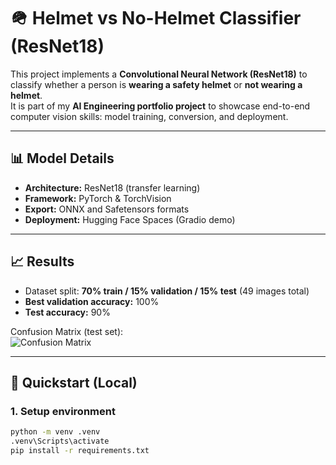 # 🪖 Helmet vs No-Helmet Classifier (ResNet18)

This project implements a **Convolutional Neural Network (ResNet18)** to classify whether a person is **wearing a safety helmet** or **not wearing a helmet**.  
It is part of my **AI Engineering portfolio project** to showcase end-to-end computer vision skills: model training, conversion, and deployment.  

---

## 📊 Model Details
- **Architecture:** ResNet18 (transfer learning)  
- **Framework:** PyTorch & TorchVision  
- **Export:** ONNX and Safetensors formats  
- **Deployment:** Hugging Face Spaces (Gradio demo)  

---

## 📈 Results
- Dataset split: **70% train / 15% validation / 15% test** (49 images total)  
- **Best validation accuracy:** 100%  
- **Test accuracy:** 90%  

Confusion Matrix (test set):  
![Confusion Matrix](https://huggingface.co/TristanF04/helmet-detector/resolve/main/confusion_matrix.png)

---

## 🚀 Quickstart (Local)

### 1. Setup environment
```bash
python -m venv .venv
.venv\Scripts\activate
pip install -r requirements.txt
